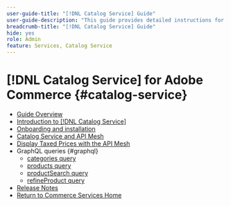 ```yaml
---
user-guide-title: "[!DNL Catalog Service] Guide"
user-guide-description: "This guide provides detailed instructions for using [!DNL Catalog Service] for Adobe Commerce."
breadcrumb-title: "[!DNL Catalog Service] Guide"
hide: yes
role: Admin
feature: Services, Catalog Service
---
```

# [!DNL Catalog Service] for Adobe Commerce {#catalog-service}

- [Guide Overview](guide-overview.md)
- [Introduction to [!DNL Catalog Service]](overview.md)
- [Onboarding and installation](installation.md)
- [Catalog Service and API Mesh](mesh.md)
- [Display Taxed Prices with the API Mesh](taxes.md)
- GraphQL queries {#graphql}
    - [categories query](https://developer.adobe.com/commerce/services/graphql/catalog-service/categories/)
    - [products query](https://developer.adobe.com/commerce/services/graphql/catalog-service/products/)
    - [productSearch query](https://developer.adobe.com/commerce/services/graphql/live-search/product-search/)
    - [refineProduct query](https://developer.adobe.com/commerce/services/graphql/catalog-service/refine-product/)
- [Release Notes](release-notes.md)
- [Return to Commerce Services Home](https://experienceleague.adobe.com/en/docs/commerce-merchant-services/user-guides/home)
